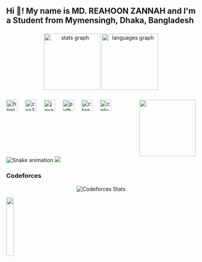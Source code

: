 <h2 align="left">Hi 👋! My name is MD. REAHOON ZANNAH and I'm a Student from Mymensingh, Dhaka, Bangladesh</h2>

###

<div align="center">
  <img src="https://github-readme-stats.vercel.app/api?username=pro382r&hide_title=false&hide_rank=false&show_icons=true&include_all_commits=true&count_private=true&disable_animations=false&theme=dracula&locale=en&hide_border=false" height="150" alt="stats graph"  />
  <img src="https://github-readme-stats.vercel.app/api/top-langs?username=pro382r&locale=en&hide_title=false&layout=compact&card_width=320&langs_count=5&theme=dracula&hide_border=false" height="150" alt="languages graph"  />
</div>

###

<img align="right" height="150" src="https://i.imgflip.com/65efzo.gif"  />

###

<div align="left">
  <img src="https://cdn.jsdelivr.net/gh/devicons/devicon/icons/html5/html5-original.svg" height="30" alt="html5 logo" />
  <img width="12" />
  <img src="https://cdn.jsdelivr.net/gh/devicons/devicon/icons/css3/css3-original.svg" height="30" alt="css3 logo" />
  <img width="12" />
  <img src="https://cdn.jsdelivr.net/gh/devicons/devicon/icons/javascript/javascript-original.svg" height="30" alt="javascript logo" />
  <img width="12" />
  <img src="https://cdn.jsdelivr.net/gh/devicons/devicon/icons/python/python-original.svg" height="30" alt="python logo" />
  <img width="12" />
  <img src="https://cdn.jsdelivr.net/gh/devicons/devicon/icons/c/c-original.svg" height="30" alt="c logo" />
  <img width="12" />
  <img src="https://cdn.jsdelivr.net/gh/devicons/devicon/icons/cplusplus/cplusplus-original.svg" height="30" alt="cplusplus logo" />
</div>

###

<br clear="both">

<img src="https://raw.githubusercontent.com/pro382r/pro382r/output/snake.svg" alt="Snake animation" />

<img src="https://github-readme-activity-graph.vercel.app/graph?username=pro382r&theme=github" />

  ### Codeforces
  <div align="center">

  ![Codeforces Stats](https://codeforces-readme-stats.vercel.app/api/card?username=rih128)

  </div>
  <img src="https://media.giphy.com/media/jpVnC65DmYeyRL4LHS/giphy.gif" width="20%">
